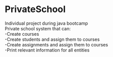 # PrivateSchool
Individual project during java bootcamp <br>
Private school system that can: <br>
-Create courses <br>
-Create students and assign them to courses <br>
-Create assignments and assign them to courses <br>
-Print relevant information for all entities <br>
